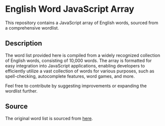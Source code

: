 # English Word JavaScript Array

This repository contains a JavaScript array of English words, sourced from a comprehensive wordlist.

## Description

The word list provided here is compiled from a widely recognized collection of English words, consisting of 10,000 words. The array is formatted for easy integration into JavaScript applications, enabling developers to efficiently utilize a vast collection of words for various purposes, such as spell-checking, autocomplete features, word games, and more.

Feel free to contribute by suggesting improvements or expanding the wordlist further.

## Source

The original word list is sourced from [here](https://www.mit.edu/~ecprice/wordlist.10000).
